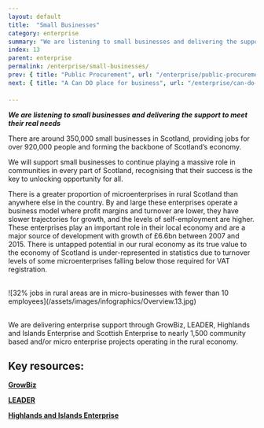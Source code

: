 ```yaml
---
layout: default
title:  "Small Businesses"
category: enterprise
summary: "We are listening to small businesses and delivering the support to meet their real needs"
index: 13
parent: enterprise
permalink: /enterprise/small-businesses/
prev: { title: "Public Procurement", url: "/enterprise/public-procurement/" }
next: { title: "A Can DO place for business", url: "/enterprise/can-do-place-business/" }

---
```

***We are listening to small businesses and delivering the support to meet their real needs***  

There are around 350,000 small businesses in Scotland, providing jobs for over 920,000 people and forming the backbone of Scotland’s economy.  

We will support small businesses to continue playing a massive role in communities in every part of Scotland, recognising that their success is the key to unlocking opportunity for all.  

There is a greater proportion of microenterprises in rural Scotland than anywhere else in the country.  By and large these enterprises operate a business model where profit margins and turnover are lower, they have slower trajectories for growth, and the levels of self-employment are higher.  These enterprises play an important role in their local economy and are a major source of development with growth of £6.6bn between 2007 and 2015.  There is untapped potential in our rural economy as its true value to the economy of Scotland is under-represented in statistics due to turnover levels of some microenterprises falling below those required for VAT registration.  

<br>
![32% jobs in rural areas are in micro-businesses with fewer than 10 employees](/assets/images/infographics/Overview.13.jpg)<br><br>

We are delivering enterprise support through GrowBiz, LEADER, Highlands and Islands Enterprise and Scottish Enterprise to nearly 1,500 community based and/or micro enterprise projects operating in the rural economy.  

## Key resources:

**[GrowBiz](https://growbiz.co.uk/)**

**[LEADER](https://www.gov.scot/Topics/farmingrural/SRDP/LEADER/)**  

**[Highlands and Islands Enterprise](http://www.hie.co.uk/)**
